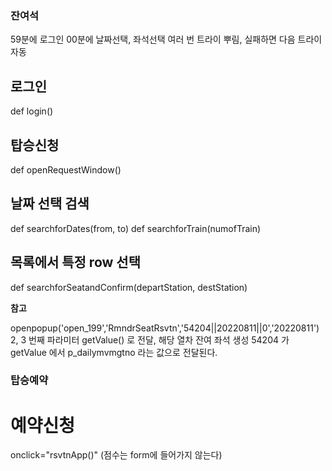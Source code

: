 ### 잔여석

59분에 로그인
00분에 날짜선택, 좌석선택
여러 번 트라이 뿌림,
실패하면 다음 트라이 자동

## 로그인

def login()

## 탑승신청

def openRequestWindow()

## 날짜 선택 검색

def searchforDates(from, to)
def searchforTrain(numofTrain)

## 목록에서 특정 row 선택

def searchforSeatandConfirm(departStation, destStation)

**참고**

openpopup('open_199','RmndrSeatRsvtn','54204||20220811||0','20220811')
2, 3 번째 파라미터 getValue() 로 전달, 해당 열차 잔여 좌석 생성
54204 가 getValue 에서 p_dailymvmgtno 라는 값으로 전달된다.

### 탑승예약

# 예약신청

onclick="rsvtnApp()"
(점수는 form에 들어가지 않는다)

